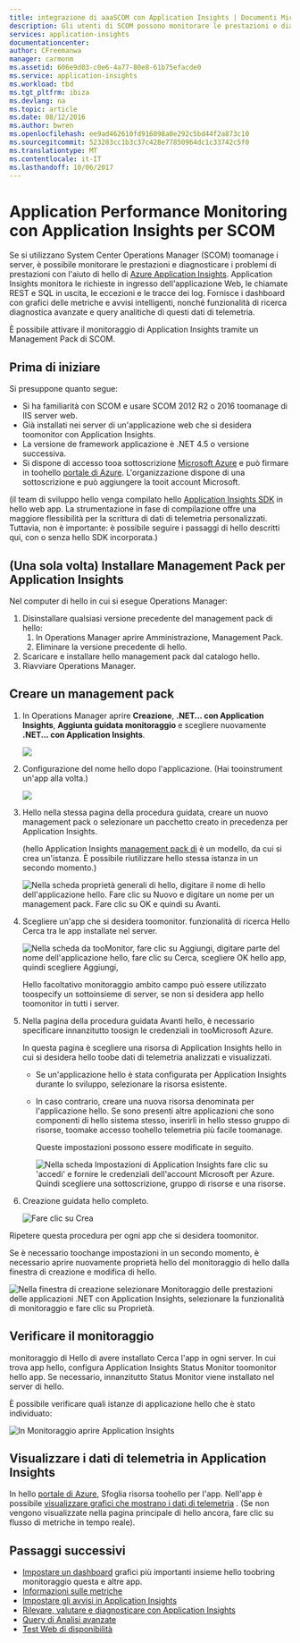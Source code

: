 ```yaml
---
title: integrazione di aaaSCOM con Application Insights | Documenti Microsoft
description: Gli utenti di SCOM possono monitorare le prestazioni e diagnosticare i problemi con Application Insights. Dashboard completi, avvisi intelligenti, potenti strumenti di diagnostica e query di analisi.
services: application-insights
documentationcenter: 
author: CFreemanwa
manager: carmonm
ms.assetid: 606e9d03-c0e6-4a77-80e8-61b75efacde0
ms.service: application-insights
ms.workload: tbd
ms.tgt_pltfrm: ibiza
ms.devlang: na
ms.topic: article
ms.date: 08/12/2016
ms.author: bwren
ms.openlocfilehash: ee9ad462610fd916098a0e292c5bd44f2a873c10
ms.sourcegitcommit: 523283cc1b3c37c428e77850964dc1c33742c5f0
ms.translationtype: MT
ms.contentlocale: it-IT
ms.lasthandoff: 10/06/2017
---
```

# <a name="application-performance-monitoring-using-application-insights-for-scom"></a>Application Performance Monitoring con Application Insights per SCOM
Se si utilizzano System Center Operations Manager (SCOM) toomanage i server, è possibile monitorare le prestazioni e diagnosticare i problemi di prestazioni con l'aiuto di hello di [Azure Application Insights](app-insights-asp-net.md). Application Insights monitora le richieste in ingresso dell'applicazione Web, le chiamate REST e SQL in uscita, le eccezioni e le tracce dei log. Fornisce i dashboard con grafici delle metriche e avvisi intelligenti, nonché funzionalità di ricerca diagnostica avanzate e query analitiche di questi dati di telemetria. 

È possibile attivare il monitoraggio di Application Insights tramite un Management Pack di SCOM.

## <a name="before-you-start"></a>Prima di iniziare
Si presuppone quanto segue:

* Si ha familiarità con SCOM e usare SCOM 2012 R2 o 2016 toomanage di IIS server web.
* Già installati nei server di un'applicazione web che si desidera toomonitor con Application Insights.
* La versione de framework applicazione è .NET 4.5 o versione successiva.
* Si dispone di accesso tooa sottoscrizione [Microsoft Azure](https://azure.com) e può firmare in toohello [portale di Azure](https://portal.azure.com). L'organizzazione dispone di una sottoscrizione e può aggiungere la tooit account Microsoft.

(il team di sviluppo hello venga compilato hello [Application Insights SDK](app-insights-asp-net.md) in hello web app. La strumentazione in fase di compilazione offre una maggiore flessibilità per la scrittura di dati di telemetria personalizzati. Tuttavia, non è importante: è possibile seguire i passaggi di hello descritti qui, con o senza hello SDK incorporata.)

## <a name="one-time-install-application-insights-management-pack"></a>(Una sola volta) Installare Management Pack per Application Insights
Nel computer di hello in cui si esegue Operations Manager:

1. Disinstallare qualsiasi versione precedente del management pack di hello:
   1. In Operations Manager aprire Amministrazione, Management Pack. 
   2. Eliminare la versione precedente di hello.
2. Scaricare e installare hello management pack dal catalogo hello.
3. Riavviare Operations Manager.

## <a name="create-a-management-pack"></a>Creare un management pack
1. In Operations Manager aprire **Creazione**, **.NET... con Application Insights**, **Aggiunta guidata monitoraggio** e scegliere nuovamente **.NET... con Application Insights**.
   
    ![](./media/app-insights-scom/020.png)
2. Configurazione del nome hello dopo l'applicazione. (Hai tooinstrument un'app alla volta.)
   
    ![](./media/app-insights-scom/030.png)
3. Hello nella stessa pagina della procedura guidata, creare un nuovo management pack o selezionare un pacchetto creato in precedenza per Application Insights.
   
     (hello Application Insights [management pack di](https://technet.microsoft.com/library/cc974491.aspx) è un modello, da cui si crea un'istanza. È possibile riutilizzare hello stessa istanza in un secondo momento.)

    ![Nella scheda proprietà generali di hello, digitare il nome di hello dell'applicazione hello. Fare clic su Nuovo e digitare un nome per un management pack. Fare clic su OK e quindi su Avanti.](./media/app-insights-scom/040.png)

1. Scegliere un'app che si desidera toomonitor. funzionalità di ricerca Hello Cerca tra le app installate nel server.
   
    ![Nella scheda da tooMonitor, fare clic su Aggiungi, digitare parte del nome dell'applicazione hello, fare clic su Cerca, scegliere OK hello app, quindi scegliere Aggiungi,](./media/app-insights-scom/050.png)
   
    Hello facoltativo monitoraggio ambito campo può essere utilizzato toospecify un sottoinsieme di server, se non si desidera app hello toomonitor in tutti i server.
2. Nella pagina della procedura guidata Avanti hello, è necessario specificare innanzitutto toosign le credenziali in tooMicrosoft Azure.
   
    In questa pagina è scegliere una risorsa di Application Insights hello in cui si desidera hello toobe dati di telemetria analizzati e visualizzati. 
   
   * Se un'applicazione hello è stata configurata per Application Insights durante lo sviluppo, selezionare la risorsa esistente.
   * In caso contrario, creare una nuova risorsa denominata per l'applicazione hello. Se sono presenti altre applicazioni che sono componenti di hello sistema stesso, inserirli in hello stesso gruppo di risorse, toomake accesso toohello telemetria più facile toomanage.
     
     Queste impostazioni possono essere modificate in seguito.
     
     ![Nella scheda Impostazioni di Application Insights fare clic su 'accedi' e fornire le credenziali dell'account Microsoft per Azure. Quindi scegliere una sottoscrizione, gruppo di risorse e una risorse.](./media/app-insights-scom/060.png)
3. Creazione guidata hello completo.
   
    ![Fare clic su Crea](./media/app-insights-scom/070.png)

Ripetere questa procedura per ogni app che si desidera toomonitor.

Se è necessario toochange impostazioni in un secondo momento, è necessario aprire nuovamente proprietà hello del monitoraggio di hello dalla finestra di creazione e modifica di hello.

![Nella finestra di creazione selezionare Monitoraggio delle prestazioni delle applicazioni .NET con Application Insights, selezionare la funzionalità di monitoraggio e fare clic su Proprietà.](./media/app-insights-scom/080.png)

## <a name="verify-monitoring"></a>Verificare il monitoraggio
monitoraggio di Hello di avere installato Cerca l'app in ogni server. In cui trova app hello, configura Application Insights Status Monitor toomonitor hello app. Se necessario, innanzitutto Status Monitor viene installato nel server di hello.

È possibile verificare quali istanze di applicazione hello che è stato individuato:

![In Monitoraggio aprire Application Insights](./media/app-insights-scom/100.png)

## <a name="view-telemetry-in-application-insights"></a>Visualizzare i dati di telemetria in Application Insights
In hello [portale di Azure](https://portal.azure.com), Sfoglia risorsa toohello per l'app. Nell'app è possibile [visualizzare grafici che mostrano i dati di telemetria](app-insights-dashboards.md) . (Se non vengono visualizzate nella pagina principale di hello ancora, fare clic su flusso di metriche in tempo reale).

## <a name="next-steps"></a>Passaggi successivi
* [Impostare un dashboard](app-insights-dashboards.md) grafici più importanti insieme hello toobring monitoraggio questa e altre app.
* [Informazioni sulle metriche](app-insights-metrics-explorer.md)
* [Impostare gli avvisi in Application Insights](app-insights-alerts.md)
* [Rilevare, valutare e diagnosticare con Application Insights](app-insights-detect-triage-diagnose.md)
* [Query di Analisi avanzate](app-insights-analytics.md)
* [Test Web di disponibilità](app-insights-monitor-web-app-availability.md)

